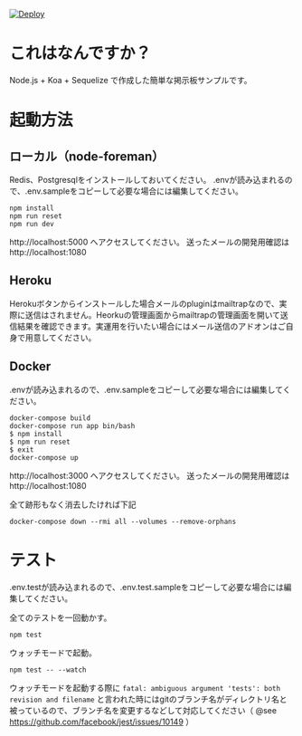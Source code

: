 [![Deploy](https://www.herokucdn.com/deploy/button.svg)](https://heroku.com/deploy)

# これはなんですか？
Node.js + Koa + Sequelize で作成した簡単な掲示板サンプルです。

# 起動方法

## ローカル（node-foreman）
Redis、Postgresqlをインストールしておいてください。
.envが読み込まれるので、.env.sampleをコピーして必要な場合には編集してください。

```
npm install
npm run reset
npm run dev
```
http://localhost:5000 へアクセスしてください。
送ったメールの開発用確認は http://localhost:1080

## Heroku
Herokuボタンからインストールした場合メールのpluginはmailtrapなので、実際に送信はされません。Heorkuの管理画面からmailtrapの管理画面を開いて送信結果を確認できます。実運用を行いたい場合にはメール送信のアドオンはご自身で用意してください。

## Docker
.envが読み込まれるので、.env.sampleをコピーして必要な場合には編集してください。

```
docker-compose build
docker-compose run app bin/bash
$ npm install
$ npm run reset
$ exit
docker-compose up
```

http://localhost:3000 へアクセスしてください。
送ったメールの開発用確認は http://localhost:1080

全て跡形もなく消去したければ下記

```
docker-compose down --rmi all --volumes --remove-orphans
```

# テスト
.env.testが読み込まれるので、.env.test.sampleをコピーして必要な場合には編集してください。

全てのテストを一回動かす。
```
npm test
```

ウォッチモードで起動。
```
npm test -- --watch
```
ウォッチモードを起動する際に
`fatal: ambiguous argument 'tests': both revision and filename`
と言われた時にはgitのブランチ名がディレクトリ名と被っているので、ブランチ名を変更するなどして対応してください（ @see https://github.com/facebook/jest/issues/10149 ）

